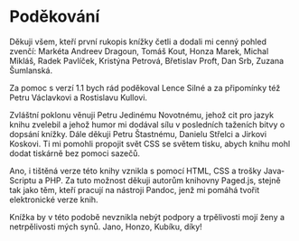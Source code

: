 # Poděkování

Děkuji všem, kteří první rukopis knížky četli a dodali mi cenný pohled zvenčí: Markéta Andreev Dragoun, Tomáš Kout, Honza Marek, Michal Mikláš, Radek Pavlíček, Kristýna Petrová, Břetislav Proft, Dan Srb, Zuzana Šumlanská.

Za pomoc s verzí 1.1 bych rád poděkoval Lence Silné a za připomínky též Petru Václavkovi a Rostislavu Kullovi.

Zvláštní poklonu věnuji Petru Jedinému Novotnému, jehož cit pro jazyk knihu zvelebil a jehož humor mi dodával sílu v posledních taženích bitvy o dopsání knížky. Dále děkuji Petru Štastnému, Danielu Střelci a Jirkovi Koskovi. Ti mi pomohli propojit svět CSS se světem tisku, abych knihu mohl dodat tiskárně bez pomoci sazečů.

Ano, i tištěná verze této knihy vznikla s pomocí HTML, CSS a trošky Java&shy;Scriptu a PHP. Za tuto možnost děkuji autorům knihovny Paged.js, stejně tak jako těm, kteří pracují na nástroji Pandoc, jenž mi pomáhá tvořit elektronické verze knih.

Knížka by v této podobě nevznikla nebýt podpory a trpělivosti mojí ženy a netrpělivosti mých synů. Jano, Honzo, Kubíku, díky!
